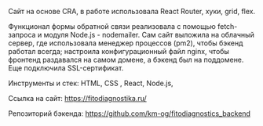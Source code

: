 Сайт на основе CRA, в работе использовала React Router, хуки, grid, flex.

Функционал формы обратной связи реализовала с помощью fetch-запроса и модуля Node.js - nodemailer.
Сам сайт выложила на облачный сервер, где использовала менеджер процессов (pm2), чтобы бэкенд работал всегда; настроила конфигурационный файл nginx, чтобы фронтенд раздавался на самом домене, а бэкенд был на поддомене. Еще подключила SSL-сертификат.

Инструменты и стек:
HTML, CSS , React, Node.js,

Ссылка на сайт:
https://fitodiagnostika.ru/

Репозиторий бэкенда:
https://github.com/km-og/fitodiagnostics_backend
